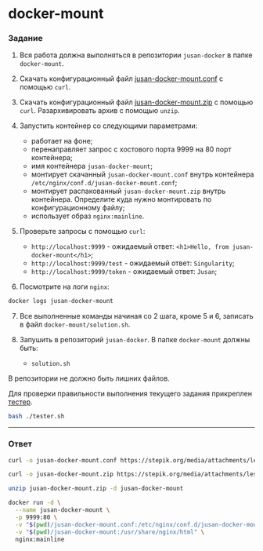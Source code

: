 # docker-mount

### Задание

1. Вся работа должна выполняться в репозитории `jusan-docker` в папке `docker-mount`.
2. Скачать конфигурационный файл [jusan-docker-mount.conf][jusan-docker-mount-conf] с помощью `curl`.
3. Скачать конфигурационный файл [jusan-docker-mount.zip][jusan-docker-mount-zip] с помощью `curl`.
   Разархивировать архив с помощью `unzip`.
4. Запустить контейнер со следующими параметрами:

   - работает на фоне;
   - перенаправляет запрос с хостового порта 9999 на 80 порт контейнера;
   - имя контейнера `jusan-docker-mount`;
   - монтирует скачанный `jusan-docker-mount.conf` внутрь контейнера `/etc/nginx/conf.d/jusan-docker-mount.conf`;
   - монтирует распакованный `jusan-docker-mount.zip` внутрь контейнера. Определите куда нужно монтировать по конфигурационному файлу;
   - использует образ `nginx:mainline`.

5. Проверьте запросы с помощью `curl`:

   - `http://localhost:9999` - ожидаемый ответ: `<h1>Hello, from jusan-docker-mount</h1>`;
   - `http://localhost:9999/test` - ожидаемый ответ: `Singularity`;
   - `http://localhost:9999/token` - ожидаемый ответ: `Jusan`;

6. Посмотрите на логи `nginx`:

```bash
docker logs jusan-docker-mount
```

7. Все выполненные команды начиная со 2 шага, кроме 5 и 6, записать в файл `docker-mount/solution.sh`.

8. Запушить в репозиторий `jusan-docker`. В папке `docker-mount` должны быть:
   - `solution.sh`

В репозитории не должно быть лишних файлов.

Для проверки правильности выполнения текущего задания прикреплен [тестер][tester].

```bash
bash ./tester.sh
```

[jusan-docker-mount-conf]: https://stepik.org/media/attachments/lesson/686238/jusan-docker-mount.conf
[jusan-docker-mount-zip]: https://stepik.org/media/attachments/lesson/686238/jusan-docker-mount.zip
[tester]: https://stepik.org/media/attachments/lesson/691221/tester-docker-mount.sh

---

### Ответ

```bash
curl -o jusan-docker-mount.conf https://stepik.org/media/attachments/lesson/686238/jusan-docker-mount.conf

curl -o jusan-docker-mount.zip https://stepik.org/media/attachments/lesson/686238/jusan-docker-mount.zip

unzip jusan-docker-mount.zip -d jusan-docker-mount

docker run -d \
  --name jusan-docker-mount \
  -p 9999:80 \
  -v "$(pwd)/jusan-docker-mount.conf:/etc/nginx/conf.d/jusan-docker-mount.conf" \
  -v "$(pwd)/jusan-docker-mount:/usr/share/nginx/html" \
  nginx:mainline
